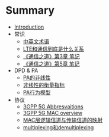 # Summary

* [Introduction](README.md)
* 常识
    * [中英文术语](Common/2020-08-04-norms.md)
    * [LTE和通信到底是什么关系](LTE.md)
    * [《通信之道》第3章 笔记](Common/2020-08-30-tong-xin-zhi-dao-Chapter-3.md)
    * [《通信之道》第5章 笔记](Common/2020-08-31-tong-xin-zhi-dao-Chapter-5.md)
* DPD & PA
    * [PA的非线性](DPD_PA/2020-08-01-nonlinear-of-PA.md)
    * [非线性的衡量指标](DPD_PA/2020-08-02-indices-of-nonlinear.md)
    * [PA行为模型](DPD_PA/2020-08-03-PA-behavior-model.md)
* 协议
    * [3GPP 5G Abbresvaitions](Protocol/2019-08-30-3gpp-5g-abbresvaitions.md)
    * [3GPP 5G MAC overview](Protocol/2019-08-30-3gpp-5g-mac-overview.md)
    * [MAC层逻辑信道与传输信道的映射](Protocol/2019-09-02-mapping-between-logical-channels-and-transport-channels.md)
    * [multiplexing和demultiplexing](Protocol/2019-09-02-multiplexing-and-demultiplexing.md)